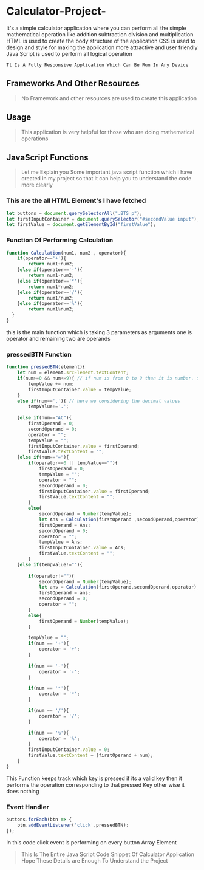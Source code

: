 # Calculator-Project-
It's a simple calculator application where you can perform all the simple mathematical operation like addition subtraction division and multiplication
HTML is used to create the body structure of the application 
CSS is used to design and style for making the application more attractive and user friendly
Java Script is used to perform all logical operation

`Tt Is A Fully Responsive Application Which Can Be Run In Any Device`

## Frameworks And Other Resources
   > No Framework and other resources are used to create this application

## Usage
   > This application is very helpful for those who are doing mathematical operations 

   


## JavaScript Functions
   > Let me Explain you Some important java script function which i have created in my project so that it can help you to understand the code more clearly 

### This are the all HTML Element's I have fetched 

``` js
let buttons = document.querySelectorAll(".BTS p");
let firstInputContainer = document.querySelector("#secondValue input");
let firstValue = document.getElementById("firstValue");
```

### Function Of Performing Calculation 
``` js
function Calculation(num1, num2 , operator){
    if(operator=='+'){
        return num1+num2;
    }else if(operator=='-'){
        return num1-num2;
    }else if(operator=='*'){
        return num1*num2;
    }else if(operator=='/'){
        return num1/num2;
    }else if(operator=='%'){
        return num1%num2;
  }
} 
```

this is the main function which is taking 3 parameters as arguments one is operator and remaining two are operands

### pressedBTN Function
``` js
function pressedBTN(element){
    let num = element.srcElement.textContent; 
    if(num>=0 && num<=9){ // if num is from 0 to 9 than it is number. so we are here storing numbers in String(tempValue variable)
        tempValue += num;
        firstInputContainer.value = tempValue;
    }
    else if(num=='.'){ // here we considering the decimal values 
        tempValue+='.';
        
    }else if(num=="AC"){
        firstOperand = 0;
        secondOperand = 0;
        operator = "";
        tempValue = "";
        firstInputContainer.value = firstOperand;
        firstValue.textContent = "";
    }else if(num=="="){
        if(operator==0 || tempValue==""){
            firstOperand = 0;
            tempValue = "";
            operator = "";
            secondOperand = 0;
            firstInputContainer.value = firstOperand;
            firstValue.textContent = "";
        }
        else{
            secondOperand = Number(tempValue);
            let Ans = Calculation(firstOperand ,secondOperand,operator);
            firstOperand = Ans;
            secondOperand = 0;
            operator = "";
            tempValue = Ans;
            firstInputContainer.value = Ans;
            firstValue.textContent = "";
        }
    }else if(tempValue!=""){
        
        if(operator!=""){
            secondOperand = Number(tempValue);
            let ans = Calculation(firstOperand,secondOperand,operator);
            firstOperand = ans;
            secondOperand = 0;
            operator = "";
        }
        else{
            firstOperand = Number(tempValue);
        }

        tempValue = "";
        if(num == '+'){
            operator = '+';
        }
        
        if(num == '-'){
            operator = '-';
        }

        if(num == '*'){
            operator = '*';
        }

        if(num == '/'){
            operator = '/';
        }

        if(num == '%'){
            operator = '%';
        } 
        firstInputContainer.value = 0; 
        firstValue.textContent = (firstOperand + num);
    }
}
```

This Function keeps track which key is pressed if its a valid key then it performs the operation corresponding to that pressed Key other wise it does nothing  

### Event Handler 

``` js
buttons.forEach(btn => {
    btn.addEventListener('click',pressedBTN);
});
```
In this code click event is performing on every button Array Element

>  This Is The Entire Java Script Code Snippet Of Calculator Application  Hope These Details are Enough To Understand the Project 
